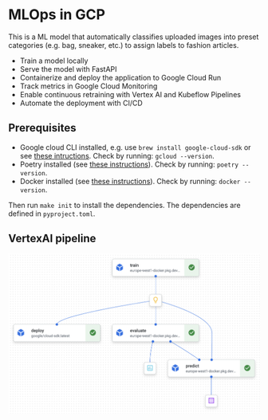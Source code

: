 # MLOps in GCP

 This is a ML model that automatically classifies uploaded images into preset categories (e.g. bag, sneaker, etc.) to assign labels to fashion articles.

- Train a model locally
- Serve the model with FastAPI
- Containerize and deploy the application to Google Cloud Run
- Track metrics in Google Cloud Monitoring
- Enable continuous retraining with Vertex AI and Kubeflow Pipelines
- Automate the deployment with CI/CD


## Prerequisites

- Google cloud CLI installed, e.g. use `brew install google-cloud-sdk` or see [these intructions](https://cloud.google.com/sdk/docs/install). Check by running: `gcloud --version`.
- Poetry installed (see [these instructions](https://python-poetry.org/docs/#installation)). Check by running: `poetry --version`.
- Docker installed (see [these instructions](https://docs.docker.com/get-docker/)). Check by running: `docker --version`.

Then run `make init` to install the dependencies. The dependencies are defined in `pyproject.toml`. 


## VertexAI pipeline

![VertexAI pipeline](VertexAI_pipeline.png "VertexAI pipeline")
